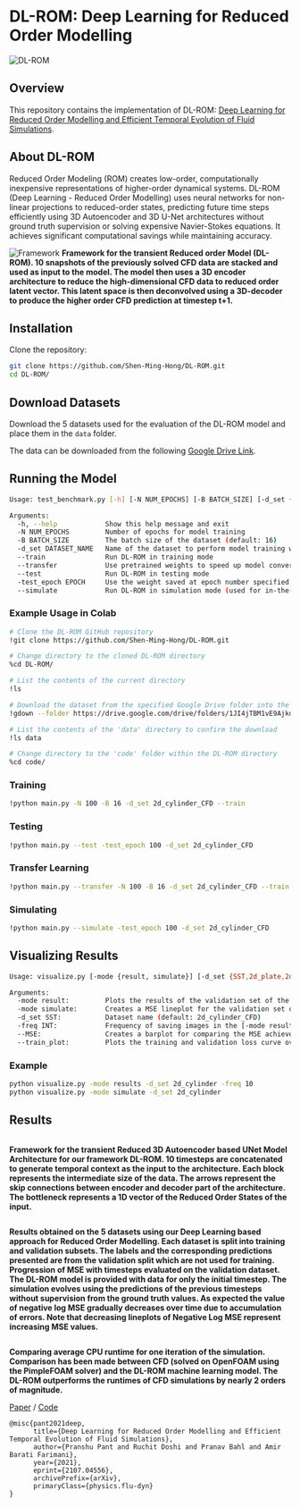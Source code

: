# DL-ROM: Deep Learning for Reduced Order Modelling

![DL-ROM](Images/DL_POF_2.gif)

## Overview

This repository contains the implementation of DL-ROM: [Deep Learning for Reduced Order Modelling and Efficient Temporal Evolution of Fluid Simulations](http://arxiv.org/abs/2107.04556).

## About DL-ROM

Reduced Order Modeling (ROM) creates low-order, computationally inexpensive representations of higher-order dynamical systems. DL-ROM (Deep Learning - Reduced Order Modelling) uses neural networks for non-linear projections to reduced-order states, predicting future time steps efficiently using 3D Autoencoder and 3D U-Net architectures without ground truth supervision or solving expensive Navier-Stokes equations. It achieves significant computational savings while maintaining accuracy.

![Framework](Images/framework_nn.png)
**Framework for the transient Reduced order Model (DL-ROM). 10 snapshots of the previously solved CFD data are stacked and used as input to the model. The model then uses a 3D encoder architecture to reduce the high-dimensional CFD data to reduced order latent vector. This latent space is then deconvolved using a 3D-decoder to produce the higher order CFD prediction at timestep t+1.**

## Installation

Clone the repository:

```sh
git clone https://github.com/Shen-Ming-Hong/DL-ROM.git
cd DL-ROM/
```

## Download Datasets

Download the 5 datasets used for the evaluation of the DL-ROM model and place them in the `data` folder.

The data can be downloaded from the following [Google Drive Link](https://drive.google.com/drive/folders/1JI4jTBM1vE9AjkdxYce0GCDG9tCi5FtQ?usp=sharing).

## Running the Model

```sh
Usage: test_benchmark.py [-h] [-N NUM_EPOCHS] [-B BATCH_SIZE] [-d_set {SST,2d_plate,2d_cylinder_CFD,2d_sq_cyl,channel_flow}] [--train] [--transfer] [--test] [-test_epoch EPOCH] [--simulate]

Arguments:
  -h, --help            Show this help message and exit
  -N NUM_EPOCHS         Number of epochs for model training
  -B BATCH_SIZE         The batch size of the dataset (default: 16)
  -d_set DATASET_NAME   Name of the dataset to perform model training with
  --train               Run DL-ROM in training mode
  --transfer            Use pretrained weights to speed up model convergence (must be used with --train flag)
  --test                Run DL-ROM in testing mode
  -test_epoch EPOCH     Use the weight saved at epoch number specified by EPOCH
  --simulate            Run DL-ROM in simulation mode (used for in-the-loop prediction of future simulation timesteps)
```

### Example Usage in Colab

```sh
# Clone the DL-ROM GitHub repository
!git clone https://github.com/Shen-Ming-Hong/DL-ROM.git

# Change directory to the cloned DL-ROM directory
%cd DL-ROM/

# List the contents of the current directory
!ls

# Download the dataset from the specified Google Drive folder into the 'data' directory
!gdown --folder https://drive.google.com/drive/folders/1JI4jTBM1vE9AjkdxYce0GCDG9tCi5FtQ -O data

# List the contents of the 'data' directory to confirm the download
!ls data

# Change directory to the 'code' folder within the DL-ROM directory
%cd code/
```

### Training

```sh
!python main.py -N 100 -B 16 -d_set 2d_cylinder_CFD --train
```

### Testing

```sh
!python main.py --test -test_epoch 100 -d_set 2d_cylinder_CFD
```

### Transfer Learning

```sh
!python main.py --transfer -N 100 -B 16 -d_set 2d_cylinder_CFD --train
```

### Simulating

```sh
!python main.py --simulate -test_epoch 100 -d_set 2d_cylinder_CFD
```

## Visualizing Results

```sh
Usage: visualize.py [-mode {result, simulate}] [-d_set {SST,2d_plate,2d_cylinder_CFD,2d_sq_cyl,channel_flow}] [-freq] [--MSE] [--train_plot]

Arguments:
  -mode result:         Plots the results of the validation set of the selected dataset with the given frequency
  -mode simulate:       Creates a MSE lineplot for the validation set of the selected dataset and two animations: one for prediction and one for the groundtruth
  -d_set SST:           Dataset name (default: 2d_cylinder_CFD)
  -freq INT:            Frequency of saving images in the [-mode result] (default: 20)
  --MSE:                Creates a barplot for comparing the MSE achieved on all supported datasets using our approach
  --train_plot:         Plots the training and validation loss curve over epochs for the selected dataset
```

### Example

```sh
python visualize.py -mode results -d_set 2d_cylinder -freq 10
python visualize.py -mode simulate -d_set 2d_cylinder
```

## Results

<p align="center"><img src="Images/Architecture Finale.png" alt="">
<figcaption align="left"><b>Framework for the transient Reduced 3D Autoencoder based UNet Model Architecture for our framework DL-ROM. 10 timesteps are concatenated to generate temporal context as the input to the architecture. Each block represents the intermediate size of the data. The arrows represent the skip connections between encoder and decoder part of the architecture. The bottleneck represents a 1D vector of the Reduced Order States of the input.</b></figcaption></p>

<p align="center"><img src="Images/results.png" alt="">
<figcaption align="left"><b>Results obtained on the 5 datasets using our Deep Learning based approach for Reduced Order Modelling. Each dataset is split into training and validation subsets. The labels and the corresponding predictions presented are from the validation split which are not used for training. Progression of MSE with timesteps evaluated on the validation dataset. The DL-ROM model is provided with data for only the initial timestep. The simulation evolves using the predictions of the previous timesteps without supervision from the ground truth values. As expected the value of negative log MSE gradually decreases over time due to accumulation of errors. Note that decreasing lineplots of Negative Log MSE represent increasing MSE values.</b></figcaption></p>

<p align="center"><img src="Images/barplot_time.png" alt="">
<figcaption align="left"><b>Comparing average CPU runtime for one iteration of the simulation. Comparison has been made between CFD (solved on OpenFOAM using the PimpleFOAM solver) and the DL-ROM machine learning model. The DL-ROM outperforms the runtimes of CFD simulations by nearly 2 orders of magnitude.</b></figcaption></p>

[Paper](https://arxiv.org/abs/2107.04556) / [Code](https://github.com/pranshupant/DL-ROM)

```
@misc{pant2021deep,
      title={Deep Learning for Reduced Order Modelling and Efficient Temporal Evolution of Fluid Simulations}, 
      author={Pranshu Pant and Ruchit Doshi and Pranav Bahl and Amir Barati Farimani},
      year={2021},
      eprint={2107.04556},
      archivePrefix={arXiv},
      primaryClass={physics.flu-dyn}
}
```
